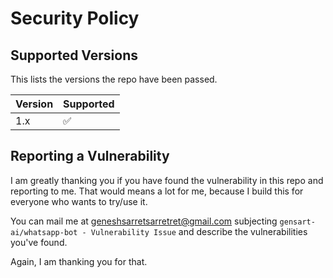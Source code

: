 # Security Policy

## Supported Versions

This lists the versions the repo have been passed.

| Version | Supported          |
| ------- | ------------------ |
| 1.x     | :white_check_mark: |

## Reporting a Vulnerability

I am greatly thanking you if you have found the vulnerability in this repo and reporting to me.
That would means a lot for me, because I build this for everyone who wants to try/use it.

You can mail me at geneshsarretsarretret@gmail.com subjecting `gensart-ai/whatsapp-bot - Vulnerability Issue`
and describe the vulnerabilities you've found.  
  
Again, I am thanking you for that.
